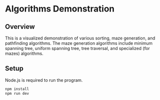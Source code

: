 # Algorithms Demonstration

## Overview

This is a visualized demonstration of various sorting, maze generation, and pathfinding algorithms. The maze generation algorithms include minimum spanning tree, uniform spanning tree, tree traversal, and specialized (for mazes) algorithms.

## Setup

Node.js is required to run the program.

```bash
npm install
npm run dev
```

